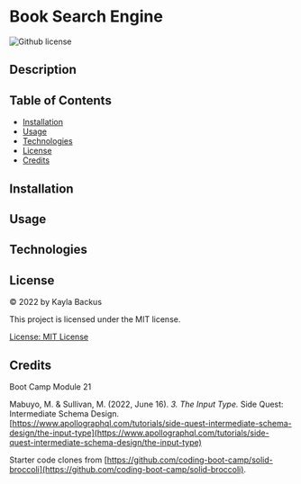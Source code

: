 # Book Search Engine
![Github license](https://img.shields.io/badge/license-MIT-blue.svg)

## Description


## Table of Contents
- [Installation](#installation)
- [Usage](#usage)
- [Technologies](#technologies)
- [License](#license)
- [Credits](#credits)

## Installation


## Usage


## Technologies


## License
&copy; 2022 by Kayla Backus

This project is licensed under the MIT license.

[License: MIT License](https://opensource.org/licenses/MIT)

## Credits
Boot Camp Module 21

Mabuyo, M. & Sullivan, M. (2022, June 16). *3. The Input Type.* Side Quest: Intermediate Schema Design. [https://www.apollographql.com/tutorials/side-quest-intermediate-schema-design/the-input-type](https://www.apollographql.com/tutorials/side-quest-intermediate-schema-design/the-input-type)

Starter code clones from [https://github.com/coding-boot-camp/solid-broccoli](https://github.com/coding-boot-camp/solid-broccoli).